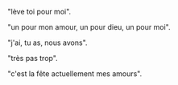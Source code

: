 "lève toi pour moi".

"un pour mon amour, un pour dieu, un pour moi".

"j'ai, tu as, nous avons".

"très pas trop".

"c'est la fête actuellement mes amours".
